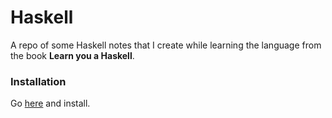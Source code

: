 # Haskell

A repo of some Haskell notes that I create while learning the language from the book **Learn you a Haskell**.

### Installation

Go [here](https://www.haskell.org/) and install.
